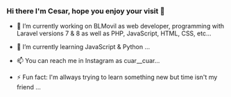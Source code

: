 ### Hi there I'm Cesar, hope you enjoy your visit 👋

- 🔭 I’m currently working on BLMovil as web developer, programming with Laravel versions 7 & 8 as well as PHP, JavaScript, HTML, CSS, etc...
- 🌱 I’m currently learning JavaScript & Python ...
- 📫 You can reach me in Instagram as cuar__cuar...

- ⚡ Fun fact: I'm allways trying to learn something new but time isn't my friend ...

